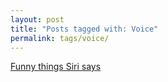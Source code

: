 ```yaml
---
layout: post
title: "Posts tagged with: Voice"
permalink: tags/voice/
---
```

[Funny things Siri says](/2011/10/funny-things-siri-says)
